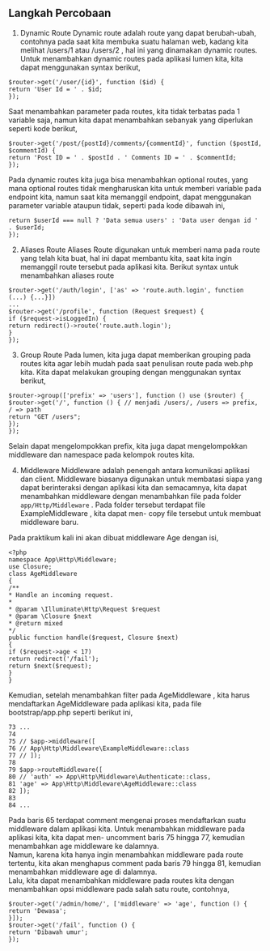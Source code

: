 ## Langkah Percobaan
1. Dynamic Route
Dynamic route adalah route yang dapat berubah-ubah, contohnya pada saat kita membuka
suatu halaman web, kadang kita melihat /users/1 atau /users/2 , hal ini yang dinamakan
dynamic routes. <br>
Untuk menambahkan dynamic routes pada aplikasi lumen kita, kita dapat menggunakan
syntax berikut,
```
$router->get('/user/{id}', function ($id) {
return 'User Id = ' . $id;
});
```

Saat menambahkan parameter pada routes, kita tidak terbatas pada 1 variable saja, namun
kita dapat menambahkan sebanyak yang diperlukan seperti kode berikut,
```
$router->get('/post/{postId}/comments/{commentId}', function ($postId, $commentId) {
return 'Post ID = ' . $postId . ' Comments ID = ' . $commentId;
});
```
Pada dynamic routes kita juga bisa menambahkan optional routes, yang mana optional
routes tidak mengharuskan kita untuk memberi variable pada endpoint kita, namun saat kita
memanggil endpoint, dapat menggunakan parameter variable ataupun tidak, seperti pada
kode dibawah ini,

```$router->get('/users[/{userId}]', function ($userId = null) {
return $userId === null ? 'Data semua users' : 'Data user dengan id ' . $userId;
});
```

2. Aliases Route
Aliases Route digunakan untuk memberi nama pada route yang telah kita buat, hal ini dapat
membantu kita, saat kita ingin memanggil route tersebut pada aplikasi kita. Berikut syntax
untuk menambahkan aliases route

```
$router->get('/auth/login', ['as' => 'route.auth.login', function (...) {...}])
...
$router->get('/profile', function (Request $request) {
if ($request->isLoggedIn) {
return redirect()->route('route.auth.login');
}
});
```

3. Group Route
Pada lumen, kita juga dapat memberikan grouping pada routes kita agar lebih mudah pada
saat penulisan route pada web.php kita. Kita dapat melakukan grouping dengan
menggunakan syntax berikut,

```
$router->group(['prefix' => 'users'], function () use ($router) {
$router->get('/', function () { // menjadi /users/, /users => prefix, / => path
return "GET /users";
});
});
```

Selain dapat mengelompokkan prefix, kita juga dapat mengelompokkan middleware dan
namespace pada kelompok routes kita. <br>

4. Middleware
Middleware adalah penengah antara komunikasi aplikasi dan client. Middleware biasanya
digunakan untuk membatasi siapa yang dapat berinteraksi dengan aplikasi kita dan
semacamnya, kita dapat menambahkan middleware dengan menambahkan file pada folder
`app/Http/Middleware` . Pada folder tersebut terdapat file ExampleMiddleware , kita dapat men-
copy file tersebut untuk membuat middleware baru.

Pada praktikum kali ini akan dibuat middleware Age dengan isi,

```
<?php
namespace App\Http\Middleware;
use Closure;
class AgeMiddleware
{
/**
* Handle an incoming request.
*
* @param \Illuminate\Http\Request $request
* @param \Closure $next
* @return mixed
*/
public function handle($request, Closure $next)
{
if ($request->age < 17)
return redirect('/fail');
return $next($request);
}
}
```

Kemudian, setelah menambahkan filter pada AgeMiddleware , kita harus mendaftarkan
AgeMiddleware pada aplikasi kita, pada file bootstrap/app.php seperti berikut ini,

```
73 ...
74
75 // $app->middleware([
76 // App\Http\Middleware\ExampleMiddleware::class
77 // ]);
78
79 $app->routeMiddleware([
80 // 'auth' => App\Http\Middleware\Authenticate::class,
81 'age' => App\Http\Middleware\AgeMiddleware::class
82 ]);
83
84 ...
```

Pada baris 65 terdapat comment mengenai proses mendaftarkan suatu middleware dalam
aplikasi kita. Untuk menambahkan middleware pada aplikasi kita, kita dapat men-
uncomment baris 75 hingga 77, kemudian menambahkan age middleware ke dalamnya.
<br>
Namun, karena kita hanya ingin menambahkan middleware pada route tertentu, kita akan
menghapus comment pada baris 79 hingga 81, kemudian menambahkan middleware age di
dalamnya.
<br>
Lalu, kita dapat menambahkan middleware pada routes kita dengan menambahkan opsi
middleware pada salah satu route, contohnya,
```
$router->get('/admin/home/', ['middleware' => 'age', function () {
return 'Dewasa';
}]);
$router->get('/fail', function () {
return 'Dibawah umur';
});
```